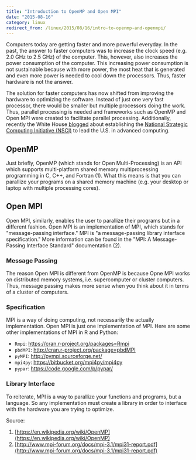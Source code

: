 ```yaml
---
title: "Introduction to OpenMP and Open MPI"
date: "2015-08-16"
category: linux
redirect_from: /linux/2015/08/16/intro-to-openmp-and-openmpi/
---
```


Computers today are getting faster and more powerful everyday. In the past, the
answer to faster computers was to increase the clock speed (e.g. 2.0 GHz to 2.5
GHz) of the computer. This, however, also increases the power consumption of the
computer. This increasing power consumption is not sustainable because with more
power, the most heat that is generated and even more power is needed to cool
down the processors. Thus, faster hardware is not the answer.

The solution for faster computers has now shifted from improving the hardware to
optimizing the software. Instead of just one very fast processor, there would be
smaller but multiple processors doing the work. Thus, parallel processing is
needed and frameworks such as OpenMP and Open MPI were created to facilitate
parallel processing. Additionally, recently the White House [blogged][wh] about
establishing the [National Strategic Computing Initiative (NSCI)][nsci] to lead the
U.S. in advanced computing.

[wh]: https://www.whitehouse.gov/blog/2015/07/29/advancing-us-leadership-high-performance-computing
[nsci]: https://www.whitehouse.gov/sites/default/files/microsites/ostp/nsci_fact_sheet.pdf

## OpenMP

Just briefly, OpenMP (which stands for Open Multi-Processing) is an API which
supports multi-platform shared memory multiprocessing programming in C, C++, and
Fortran (1). What this means is that you can parallize your programs on a shared
memory machine (e.g. your desktop or laptop with multiple processing cores).

[1]: https://en.wikipedia.org/wiki/OpenMP

## Open MPI

Open MPI, similarly, enables the user to parallize their programs but in a
different fashion. Open MPI is an implementation of MPI, which stands for
"message-passing interface." MPI is "a message-passing library interface
specification." More information can be found in the "MPI: A Message-Passing
Interface Standard" documentation (2).

[2]: http://www.mpi-forum.org/docs/mpi-3.1/mpi31-report.pdf

### Message Passing

The reason Open MPI is different from OpenMP is because Opne MPI works on
distributed memory systems, i.e. supercomputer or cluster computers. Thus,
message passing makes more sense when you think about it in terms of a cluster
of computers.

### Specification

MPI is a way of doing computing, not necessarily the actually implementation.
Open MPI is just one implementation of MPI. Here are some other implementations
of MPI in R and Python:

- `Rmpi`: https://cran.r-project.org/packages=Rmpi
- `pbdMPI`: http://cran.r-project.org/package=pbdMPI
- `pyMPI`: http://pympi.sourceforge.net/
- `mpi4py`: https://bitbucket.org/mpi4py/mpi4py
- `pypar`: https://code.google.com/p/pypar/

### Library Interface

To reiterate, MPI is a way to parallize your functions and programs, but a
language. So any implementation must create a library in order to interface with
the hardware you are trying to optimize.

Source:

1. [https://en.wikipedia.org/wiki/OpenMP](https://en.wikipedia.org/wiki/OpenMP)
2. [http://www.mpi-forum.org/docs/mpi-3.1/mpi31-report.pdf](http://www.mpi-forum.org/docs/mpi-3.1/mpi31-report.pdf)

